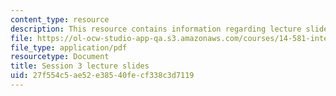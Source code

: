 ```yaml
---
content_type: resource
description: This resource contains information regarding lecture slide 3.
file: https://ol-ocw-studio-app-qa.s3.amazonaws.com/courses/14-581-international-economics-i-spring-2013/27f554c5ae52e38540fecf338c3d7119_MIT14_581S13_Lecslides3.pdf
file_type: application/pdf
resourcetype: Document
title: Session 3 lecture slides
uid: 27f554c5-ae52-e385-40fe-cf338c3d7119
---
```

